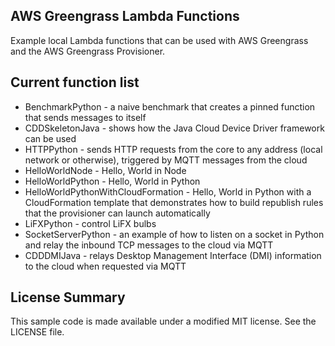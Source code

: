 ## AWS Greengrass Lambda Functions

Example local Lambda functions that can be used with AWS Greengrass and the AWS Greengrass Provisioner.

## Current function list

- BenchmarkPython - a naive benchmark that creates a pinned function that sends messages to itself
- CDDSkeletonJava - shows how the Java Cloud Device Driver framework can be used
- HTTPPython - sends HTTP requests from the core to any address (local network or otherwise), triggered by MQTT messages from the cloud
- HelloWorldNode - Hello, World in Node
- HelloWorldPython - Hello, World in Python
- HelloWorldPythonWithCloudFormation - Hello, World in Python with a CloudFormation template that demonstrates how to build republish rules that the provisioner can launch automatically
- LiFXPython - control LiFX bulbs
- SocketServerPython - an example of how to listen on a socket in Python and relay the inbound TCP messages to the cloud via MQTT
- CDDDMIJava - relays Desktop Management Interface (DMI) information to the cloud when requested via MQTT

## License Summary

This sample code is made available under a modified MIT license. See the LICENSE file.
